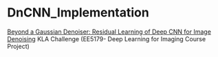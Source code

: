 # DnCNN_Implementation 
<a href="https://arxiv.org/abs/1608.03981" target="_blank">Beyond a Gaussian Denoiser: Residual Learning of Deep CNN for Image Denoising</a>
KLA Challenge (EE5179- Deep Learning for Imaging Course Project)
